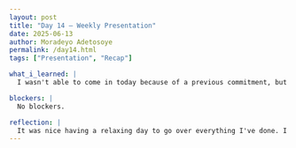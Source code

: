 ```yaml
---
layout: post
title: "Day 14 – Weekly Presentation"
date: 2025-06-13
author: Moradeyo Adetosoye
permalink: /day14.html
tags: ["Presentation", "Recap"]

what_i_learned: |
  I wasn't able to come in today because of a previous commitment, but I filled out a dismissal form. I was able to go over everything I've done throughout the week though, and made a short Google Slides slide summarizing that. I attended a zoom meeting with my team members and graduate mentor and presented the slides. I spoke about my accomplishments, and the problems I experienced.

blockers: |
  No blockers.

reflection: |
  It was nice having a relaxing day to go over everything I've done. I was able to refresh my memory on what I'd studied, and writing it down cements it in my brain more. Having the zoom meeting with my team members was okay. We each made our aprt and no disagreements were had. We work well together in my opinion.
---
```

